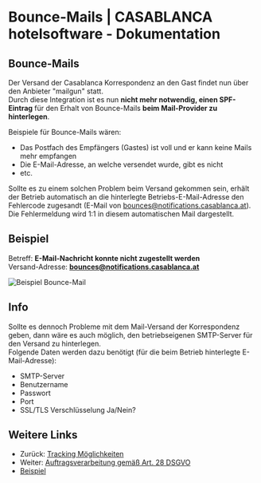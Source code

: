 # Bounce-Mails | CASABLANCA hotelsoftware - Dokumentation

## Bounce-Mails

Der Versand der Casablanca Korrespondenz an den Gast findet nun über den Anbieter "mailgun" statt.  
Durch diese Integration ist es nun **nicht mehr notwendig, einen SPF-Eintrag** für den Erhalt von Bounce-Mails **beim Mail-Provider zu hinterlegen**.

Beispiele für Bounce-Mails wären:
* Das Postfach des Empfängers (Gastes) ist voll und er kann keine Mails mehr empfangen
* Die E-Mail-Adresse, an welche versendet wurde, gibt es nicht
* etc.

Sollte es zu einem solchen Problem beim Versand gekommen sein, erhält der Betrieb automatisch an die hinterlegte Betriebs-E-Mail-Adresse den Fehlercode zugesandt (E-Mail von bounces@notifications.casablanca.at).  
Die Fehlermeldung wird 1:1 in diesem automatischen Mail dargestellt.

## Beispiel

Betreff: **E-Mail-Nachricht konnte nicht zugestellt werden**  
Versand-Adresse: **bounces@notifications.casablanca.at**

![Beispiel Bounce-Mail](https://docs.casablanca.at/assets/files/example_bounce_mail-389c6be8b7afd1079ef2cea045d19433.png "Beispiel Bounce-Mail")

## Info

Sollte es dennoch Probleme mit dem Mail-Versand der Korrespondenz geben, dann wäre es auch möglich, den betriebseigenen SMTP-Server für den Versand zu hinterlegen.  
Folgende Daten werden dazu benötigt (für die beim Betrieb hinterlegte E-Mail-Adresse):
* SMTP-Server
* Benutzername
* Passwort
* Port
* SSL/TLS Verschlüsselung Ja/Nein?

## Weitere Links
* Zurück: [Tracking Möglichkeiten](https://docs.casablanca.at/faq/info_help/tracking)
* Weiter: [Auftragsverarbeitung gemäß Art. 28 DSGVO](https://docs.casablanca.at/faq/dsgvo/)
* [Beispiel](https://docs.casablanca.at/faq/info_help/bounce_mails/#beispiel)